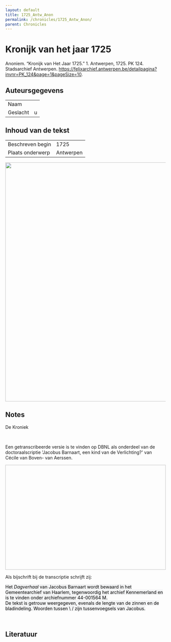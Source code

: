 ```yaml
---
layout: default
title: 1725_Antw_Anon
permalink: /chronicles/1725_Antw_Anon/
parent: Chronicles
--- 
```



# Kronijk van het jaar 1725 

Anoniem. “Kronijk van Het Jaar 1725.” 1. Antwerpen, 1725. PK 124. Stadsarchief Antwerpen. https://felixarchief.antwerpen.be/detailpagina?invnr=PK_124&page=1&pageSize=10. 

## Auteursgegevens 

| | | 
| --------------- | --------------- | 
| Naam |   | 
| Geslacht | u | 

## Inhoud van de tekst 

| | | 
| --------------- | --------------- | 
| Beschreven begin | 1725 | 
| Plaats onderwerp | Antwerpen | 

[<img src="..\..\barplots_chronicles\1725_Antw_Anon.jpg" width="750"/>](..\..\barplots_chronicles\1725_Antw_Anon.jpg) 

## Notes 

<div data-schema-version="8"><p>De Kroniek</p>
<p>&nbsp;</p>
<p>Een getranscribeerde versie is te vinden op DBNL als onderdeel van de doctoraalscriptie 'Jacobus Barnaart, een kind van de Verlichting?' van Cécile van Boven- van Aerssen.</p>
<p><img alt="" data-attachment-key="XMKBAG3I" width="606" height="329"></p>
<p>Als bijschrift bij de transcriptie schrijft zij:</p>
<p><span style="color: #000000"><span style="background-color: #f3f4f5">Het&nbsp;</span></span><em><span style="color: #000000"><span style="background-color: #f3f4f5">Dagverhaal</span></span></em><span style="color: #000000"><span style="background-color: #f3f4f5">&nbsp;van Jacobus Barnaart wordt bewaard in het Gemeentearchief van Haarlem, tegenwoordig het archief Kennemerland en is te vinden onder archiefnummer 44-001564 M.<br>De tekst is getrouw weergegeven, evenals de lengte van de zinnen en de bladindeling. Woorden tussen \ / zijn tussenvoegsels van Jacobus.</span></span></p>
<p>&nbsp;</p>
</div> 

## Literatuur 

